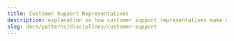 ```yaml
---
title: Customer Support Representatives
description: explanation on how customer support representatives make use of surveilr.
slug: docs/patterns/disciplines/customer-support
---
```

